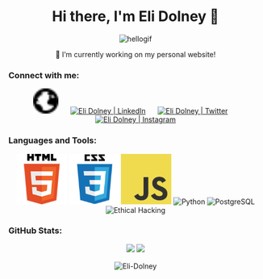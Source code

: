 <h1 align="center">Hi there, I'm Eli Dolney 👋</h1>

<p align="center">
  <img src="https://user-images.githubusercontent.com/67560900/107698101-10797e00-6cda-11eb-8357-b7808d66151a.gif" width="310" alt="hellogif">
</p>

<p align="center">
  🌱 I’m currently working on my personal website!
</p>

### Connect with me:

<p align="center">
  <a href="https://www.google.com/" target="_blank" style="margin-right: 20px;"><img alt="Filler Website" src="https://raw.githubusercontent.com/iconic/open-iconic/master/svg/globe.svg" width="50px"></a>
  <a href="https://www.linkedin.com/in/eli-dolney-415166161/" target="_blank" style="margin-right: 20px;"><img alt="Eli Dolney | LinkedIn" src="https://cdn.jsdelivr.net/npm/simple-icons@v3/icons/linkedin.svg" width="50px"></a>
  <a href="https://twitter.com/K9Ghostz" target="_blank" style="margin-right: 20px;"><img alt="Eli Dolney | Twitter" src="https://cdn.jsdelivr.net/npm/simple-icons@v3/icons/twitter.svg" width="50px"></a>
  <a href="https://www.instagram.com/e.dolney/" target="_blank"><img alt="Eli Dolney | Instagram" src="https://cdn.jsdelivr.net/npm/simple-icons@v3/icons/instagram.svg" width="50px"></a>
</p>

### Languages and Tools:

<p align="center">
  <img alt="HTML5" width="100px" src="https://raw.githubusercontent.com/github/explore/80688e429a7d4ef2fca1e82350fe8e3517d3494d/topics/html/html.png">
  <img alt="CSS3" width="100px" src="https://raw.githubusercontent.com/github/explore/80688e429a7d4ef2fca1e82350fe8e3517d3494d/topics/css/css.png">
  <img alt="JavaScript" width="100px" src="https://raw.githubusercontent.com/github/explore/80688e429a7d4ef2fca1e82350fe8e3517d3494d/topics/javascript/javascript.png">
  <img alt="Python" width="100px" src="https://upload.wikimedia.org/wikipedia/commons/thumb/c/c3/Python-logo-notext.svg/2048px-Python-logo-notext.svg.png">
  <img alt="PostgreSQL" width="100px" src="https://www.postgresql.org/media/img/about/press/elephant.png">
  <img alt="Ethical Hacking" width="100px" src="https://www.fusd.net/cms/lib/CA50000190/Centricity/Domain/2996/CTE%20logos-07.png">
</p>

### GitHub Stats:

<p align="center">
  <img height="180em" src="https://github-readme-stats.vercel.app/api?username=Eli-Dolney&show_icons=true&locale=en">
  <img height="180em" src="https://github-readme-stats.vercel.app/api/top-langs?username=Eli-Dolney&show_icons=true&locale=en&layout=compact">
</p>

<p align="center">
  <img align="center" src="https://github-readme-streak-stats.herokuapp.com/?user=Eli-Dolney&" alt="Eli-Dolney" />
</p>

